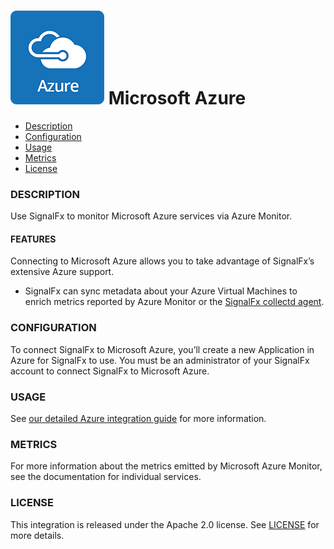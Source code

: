 # ![](./img/integrations_azure.png) Microsoft Azure

- [Description](#description)
- [Configuration](#configuration)
- [Usage](#usage)
- [Metrics](#metrics)
- [License](#license)

### DESCRIPTION

Use SignalFx to monitor Microsoft Azure services via Azure Monitor.

#### FEATURES

Connecting to Microsoft Azure allows you to take advantage of SignalFx’s extensive Azure support.

- SignalFx can sync metadata about your Azure Virtual Machines to enrich metrics reported by Azure Monitor or the [SignalFx collectd agent](https://github.com/signalfx/integrations/tree/master/collectd)[](sfx_link:sfxcollectd).

### CONFIGURATION

To connect SignalFx to Microsoft Azure, you’ll create a new Application in Azure for SignalFx to use. You must be an administrator of your SignalFx account to connect SignalFx to Microsoft Azure.

### USAGE

See <a target="_blank" href="https://docs.signalfx.com/en/latest/integrations/azure-info.html">our detailed Azure integration guide</a> for more information.

### METRICS

For more information about the metrics emitted by Microsoft Azure Monitor, see the documentation for individual services.

### LICENSE

This integration is released under the Apache 2.0 license. See [LICENSE](./LICENSE) for more details.
